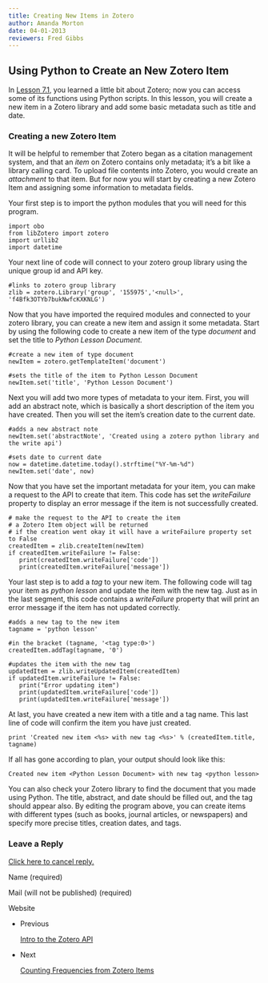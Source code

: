 ```yaml
---
title: Creating New Items in Zotero
author: Amanda Morton
date: 04-01-2013
reviewers: Fred Gibbs
---
```


Using Python to Create an New Zotero Item
-----------------------------------------

In [Lesson 7.1][], you learned a little bit about Zotero; now you can
access some of its functions using Python scripts. In this lesson, you
will create a new item in a Zotero library and add some basic metadata
such as title and date.

### Creating a new Zotero Item

It will be helpful to remember that Zotero began as a citation
management system, and that an *item* on Zotero contains only metadata;
it’s a bit like a library calling card. To upload file contents into
Zotero, you would create an *attachment* to that item. But for now you
will start by creating a new Zotero Item and assigning some information
to metadata fields.

Your first step is to import the python modules that you will need for
this program.

``` {.brush: .python; .title: .; .notranslate title=""}
import obo
from libZotero import zotero
import urllib2
import datetime
```

Your next line of code will connect to your zotero group library using
the unique group id and API key.

``` {.brush: .python; .title: .; .notranslate title=""}
#links to zotero group library
zlib = zotero.Library('group', '155975','<null>', 'f4Bfk3OTYb7bukNwfcKXKNLG')
```

Now that you have imported the required modules and connected to your
zotero library, you can create a new item and assign it some metadata.
Start by using the following code to create a new item of the type
*document* and set the title to *Python Lesson Document.*

``` {.brush: .python; .title: .; .notranslate title=""}
#create a new item of type document
newItem = zotero.getTemplateItem('document')

#sets the title of the item to Python Lesson Document
newItem.set('title', 'Python Lesson Document')
```

Next you will add two more types of metadata to your item. First, you
will add an abstract note, which is basically a short description of the
item you have created. Then you will set the item’s creation date to the
current date.

``` {.brush: .python; .title: .; .notranslate title=""}
#adds a new abstract note
newItem.set('abstractNote', 'Created using a zotero python library and the write api')

#sets date to current date
now = datetime.datetime.today().strftime("%Y-%m-%d")
newItem.set('date', now)
```

Now that you have set the important metadata for your item, you can make
a request to the API to create that item. This code has set the
*writeFailure* property to display an error message if the item is not
successfully created.

``` {.brush: .python; .title: .; .notranslate title=""}
# make the request to the API to create the item
# a Zotero Item object will be returned
# if the creation went okay it will have a writeFailure property set to False
createdItem = zlib.createItem(newItem)
if createdItem.writeFailure != False:
   print(createdItem.writeFailure['code'])
   print(createdItem.writeFailure['message'])
```

Your last step is to add a *tag* to your new item. The following code
will tag your item as *python lesson* and update the item with the new
tag. Just as in the last segment, this code contains a *writeFailure*
property that will print an error message if the item has not updated
correctly.

``` {.brush: .python; .title: .; .notranslate title=""}
#adds a new tag to the new item
tagname = 'python lesson'

#in the bracket (tagname, '<tag type:0>')
createdItem.addTag(tagname, '0')

#updates the item with the new tag
updatedItem = zlib.writeUpdatedItem(createdItem)
if updatedItem.writeFailure != False:
   print("Error updating item")
   print(updatedItem.writeFailure['code'])
   print(updatedItem.writeFailure['message'])
```

At last, you have created a new item with a title and a tag name. This
last line of code will confirm the item you have just created.

``` {.brush: .python; .title: .; .notranslate title=""}
print 'Created new item <%s> with new tag <%s>' % (createdItem.title, tagname)
```

If all has gone according to plan, your output should look like this:

``` {.brush: .xml; .title: .; .notranslate title=""}
Created new item <Python Lesson Document> with new tag <python lesson>
```

You can also check your Zotero library to find the document that you
made using Python. The title, abstract, and date should be filled out,
and the tag should appear also. By editing the program above, you can
create items with different types (such as books, journal articles, or
newspapers) and specify more precise titles, creation dates, and tags.

### Leave a Reply

[Click here to cancel reply.][]

Name (required)

Mail (will not be published) (required)

Website

-   Previous

    [Intro to the Zotero API][]

-   Next

    [Counting Frequencies from Zotero Items][]

  [Lesson 7.1]: http://dev.programminghistorian.org/lessons/lesson-7-1-using-the-zotero-api
  [Click here to cancel reply.]: /lessons/zotero-api/creating-new-items-in-zotero#respond
  [Intro to the Zotero API]: http://programminghistorian.org/lessons/zotero-api/intro-to-the-zotero-api
  [Counting Frequencies from Zotero Items]: http://programminghistorian.org/lessons/zotero-api/counting-frequencies-from-zotero-items
